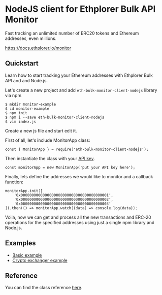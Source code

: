 # NodeJS client for Ethplorer Bulk API Monitor
Fast tracking an unlimited number of ERC20 tokens and Ethereum addresses, even millions.

https://docs.ethplorer.io/monitor

## Quickstart

Learn how to start tracking your Ethereum addresses with Ethplorer Bulk API and and Node.js.

Let's create a new project and add ```eth-bulk-monitor-client-nodejs``` library via npm.
```
$ mkdir monitor-example
$ cd monitor-example
$ npm init
$ npm i --save eth-bulk-monitor-client-nodejs
$ vim index.js
```

Create a new js file and start edit it.

First of all, let's include MonitorApp class:
```
const { MonitorApp } = require('eth-bulk-monitor-client-nodejs');
```

Then instantiate the class with your [API key](https://ethplorer.zendesk.com/hc/en-us/articles/900000976026-How-to-get-access-to-the-Bulk-API-Monitor-).
```
const monitorApp = new MonitorApp('put your API key here');
```

Finally, lets define the addresses we would like to monitor and a callback function:
```
monitorApp.init([
    '0x0000000000000000000000000000000000000001',
    '0x0000000000000000000000000000000000000002',
    '0x0000000000000000000000000000000000000003'
]).then(() => monitorApp.watch((data) => console.log(data));
```

Voila, now we can get and process all the new transactions and ERC-20 operations for the specified addresses using just a single npm library and Node.js.

## Examples

- [Basic example](examples/basicExample.js)
- [Crypto exchanger example](https://github.com/amilabs/crypto-exchanger)

## Reference

You can find the class reference [here](reference.md).
